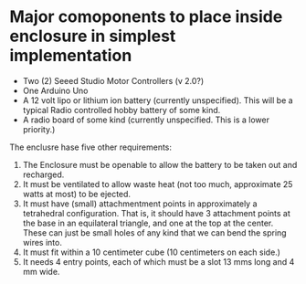 # Major comoponents to place inside enclosure in simplest implementation

* Two (2) Seeed Studio Motor Controllers (v 2.0?)
* One Arduino Uno
* A 12 volt lipo or lithium ion battery (currently unspecified). This will be a typical Radio controlled hobby battery of some kind.
* A radio board of some kind (currently unspecified. This is a lower priority.)

The enclusre hase five other requirements:

1) The Enclosure must be openable to allow the battery to be taken out and recharged.
2) It must be ventilated to allow waste heat (not too much, approximate 25 watts at most) to be ejected.
3) It must have (small) attachmentment points in approximately a tetrahedral configuration.  That is, it should have
3 attachment points at the base in an equilateral triangle, and one at the top at the center.  These can just be small holes
of any kind that we can bend the spring wires into.
4) It must fit within a 10 centimeter cube (10 centimeters on each side.)
5) It needs 4 entry points, each of which must be a slot 13 mms long and 4 mm wide.

